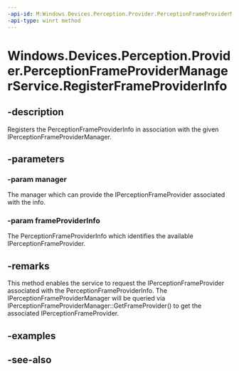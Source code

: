 ----api-id: M:Windows.Devices.Perception.Provider.PerceptionFrameProviderManagerService.RegisterFrameProviderInfo(Windows.Devices.Perception.Provider.IPerceptionFrameProviderManager,Windows.Devices.Perception.Provider.PerceptionFrameProviderInfo)
-api-type: winrt method
---<!-- Method syntaxpublic void RegisterFrameProviderInfo(Windows.Devices.Perception.Provider.IPerceptionFrameProviderManager manager, Windows.Devices.Perception.Provider.PerceptionFrameProviderInfo frameProviderInfo)--># Windows.Devices.Perception.Provider.PerceptionFrameProviderManagerService.RegisterFrameProviderInfo## -descriptionRegisters the PerceptionFrameProviderInfo in association with the given IPerceptionFrameProviderManager.## -parameters### -param managerThe manager which can provide the IPerceptionFrameProvider associated with the info.### -param frameProviderInfoThe PerceptionFrameProviderInfo which identifies the available IPerceptionFrameProvider.## -remarksThis method enables the service to request the IPerceptionFrameProvider associated with the PerceptionFrameProviderInfo. The IPerceptionFrameProviderManager will be queried via IPerceptionFrameProviderManager::GetFrameProvider() to get the associated IPerceptionFrameProvider.## -examples## -see-also